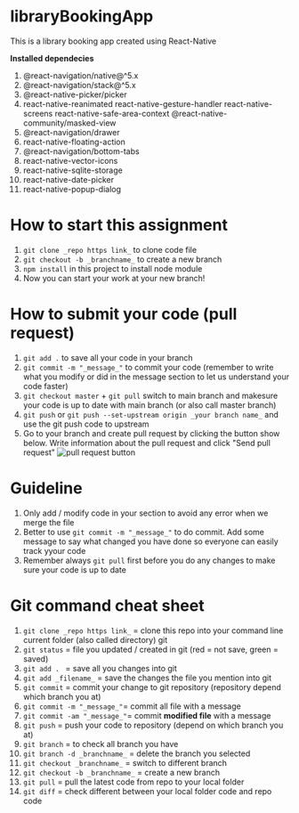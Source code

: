 # libraryBookingApp
This is a library booking app created using React-Native 

**Installed dependecies**
1. @react-navigation/native@^5.x
2. @react-navigation/stack@^5.x
3. @react-native-picker/picker
4. react-native-reanimated react-native-gesture-handler react-native-screens react-native-safe-area-context @react-native-community/masked-view
5. @react-navigation/drawer
6. react-native-floating-action
7. @react-navigation/bottom-tabs
8. react-native-vector-icons
9. react-native-sqlite-storage
10. react-native-date-picker
11. react-native-popup-dialog

# How to start this assignment
1. `git clone _repo https link_` to clone code file
2. `git checkout -b _branchname_` to create a new branch
3. `npm install` in this project to install node module
4. Now you can start your work at your new branch!

# How to submit your code (pull request)
1. `git add .` to save all your code in your branch
2. `git commit -m "_message_"` to commit your code (remember to write what you modify or did in the message section to let us understand your code faster)
3. `git checkout master` + `git pull` switch to main branch and makesure your code is up to date with main branch (or also call master branch)
4. `git push` or `git push --set-upstream origin _your branch name_` and use the git push code to upstream
5. Go to your branch and create pull request by clicking the button show below. Write information about the pull request and click "Send pull request"
![pull request button](https://trendblog.net/wp-content/uploads/2021/10/word-image-227.png)

# Guideline
1. Only add / modify code in your section to avoid any error when we merge the file
2. Better to use `git commit -m "_message_"` to do commit. Add some message to say what changed you have done so everyone can easily track yyour code
3. Remember always `git pull` first before you do any changes to make sure your code is up to date

# Git command cheat sheet
1. `git clone _repo https link_` = clone this repo into your command line current folder (also called directory)
   git
2. `git status` = file you updated / created in git (red = not save, green = saved)
3. `git add . ` = save all you changes into git
4. `git add _filename_` = save the changes the file you mention into git
5. `git commit` = commit your change to git repository (repository depend which branch you at)
6. `git commit -m "_message_"`= commit all file with a message
7. `git commit -am "_message_"`= commit __modified file__ with a message
8. `git push` = push your code to repository (depend on which branch you at)
9. `git branch` = to check all branch you have
10. `git branch -d _branchname_` = delete the branch you selected
11. `git checkout _branchname_` =  switch to different branch
12. `git checkout -b _branchname_` = create a new branch
13. `git pull` = pull the latest code from repo to your local folder
14. `git diff` = check different between your local folder code and repo code 
